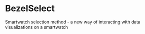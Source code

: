 # BezelSelect
 Smartwatch selection method - a new way of interacting with data visualizations on a smartwatch
